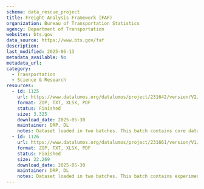 ```yaml
---
schema: data_rescue_project 
title: Freight Analysis Framework (FAF)
organization: Bureau of Transportation Statistics
agency: Department of Transportation
websites: bts.gov
data_source: https://www.bts.gov/faf
description: 
last_modified: 2025-06-13
metadata_available: No
metadata_url: 
category:
  - Transportation 
  - Science & Research 
resources:
  - id: 1125
    url: https://www.datalumos.org/datalumos/project/231642/version/V2/view
    format: ZIP, TXT, XLSX, PDF
    status: Finished
    size: 3.325
    download_date: 2025-05-30
    maintainer: DRP, DL
    notes: Dataset loaded in two batches. This batch contains core datasets, GIS information, and metadata.
  - id: 1126
    url: https://www.datalumos.org/datalumos/project/231661/version/V1/view
    format: ZIP, TXT, XLSX, PDF
    status: Finished
    size: 22.269
    download_date: 2025-05-30
    maintainer: DRP, DL
    notes: Dataset loaded in two batches. This batch contains experimental county-level data.
---
```


